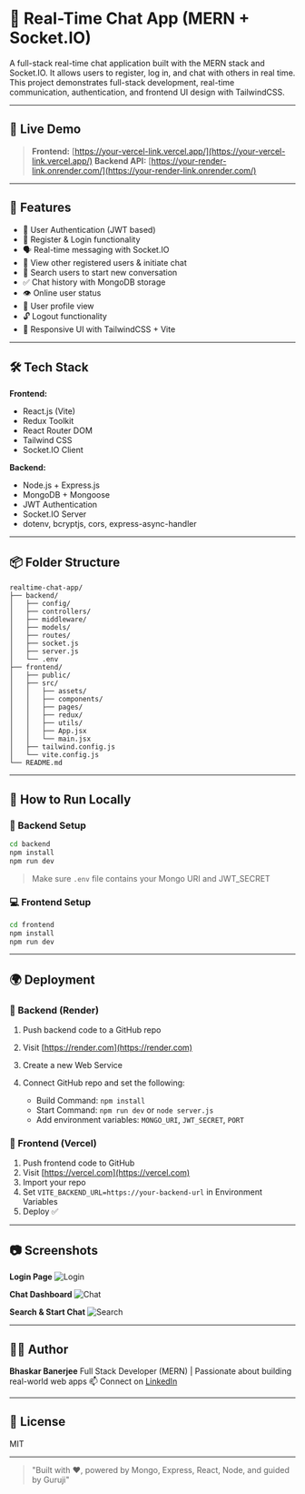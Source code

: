 # 💬 Real-Time Chat App (MERN + Socket.IO)

A full-stack real-time chat application built with the MERN stack and Socket.IO. It allows users to register, log in, and chat with others in real time. This project demonstrates full-stack development, real-time communication, authentication, and frontend UI design with TailwindCSS.

---

## 🚀 Live Demo

> **Frontend:** [https://your-vercel-link.vercel.app/](https://your-vercel-link.vercel.app/)
> **Backend API:** [https://your-render-link.onrender.com/](https://your-render-link.onrender.com/)

---

## 🧩 Features

* 🔐 User Authentication (JWT based)
* 📝 Register & Login functionality
* 🗣️ Real-time messaging with Socket.IO
* 🧍 View other registered users & initiate chat
* 🔎 Search users to start new conversation
* ✅ Chat history with MongoDB storage
* 👁️ Online user status
* 👤 User profile view
* 🔓 Logout functionality
* 📱 Responsive UI with TailwindCSS + Vite

---

## 🛠️ Tech Stack

**Frontend:**

* React.js (Vite)
* Redux Toolkit
* React Router DOM
* Tailwind CSS
* Socket.IO Client

**Backend:**

* Node.js + Express.js
* MongoDB + Mongoose
* JWT Authentication
* Socket.IO Server
* dotenv, bcryptjs, cors, express-async-handler

---

## 📦 Folder Structure

```
realtime-chat-app/
├── backend/
│   ├── config/
│   ├── controllers/
│   ├── middleware/
│   ├── models/
│   ├── routes/
│   ├── socket.js
│   ├── server.js
│   └── .env
├── frontend/
│   ├── public/
│   ├── src/
│   │   ├── assets/
│   │   ├── components/
│   │   ├── pages/
│   │   ├── redux/
│   │   ├── utils/
│   │   ├── App.jsx
│   │   └── main.jsx
│   ├── tailwind.config.js
│   └── vite.config.js
└── README.md
```

---

## 🧪 How to Run Locally

### 🔧 Backend Setup

```bash
cd backend
npm install
npm run dev
```

> Make sure `.env` file contains your Mongo URI and JWT\_SECRET

### 💻 Frontend Setup

```bash
cd frontend
npm install
npm run dev
```

---

## 🌍 Deployment

### 🧾 Backend (Render)

1. Push backend code to a GitHub repo
2. Visit [https://render.com](https://render.com)
3. Create a new Web Service
4. Connect GitHub repo and set the following:

   * Build Command: `npm install`
   * Start Command: `npm run dev` or `node server.js`
   * Add environment variables: `MONGO_URI`, `JWT_SECRET`, `PORT`

### 💨 Frontend (Vercel)

1. Push frontend code to GitHub
2. Visit [https://vercel.com](https://vercel.com)
3. Import your repo
4. Set `VITE_BACKEND_URL=https://your-backend-url` in Environment Variables
5. Deploy ✅

---

## 📷 Screenshots

**Login Page**
![Login](https://via.placeholder.com/600x300)

**Chat Dashboard**
![Chat](https://via.placeholder.com/600x300)

**Search & Start Chat**
![Search](https://via.placeholder.com/600x300)

---

## 🙋‍♂️ Author

**Bhaskar Banerjee**
Full Stack Developer (MERN) | Passionate about building real-world web apps
📫 Connect on [LinkedIn](https://www.linkedin.com/in/your-profile)

---

## 📄 License

MIT

---

> "Built with ❤️, powered by Mongo, Express, React, Node, and guided by Guruji"

